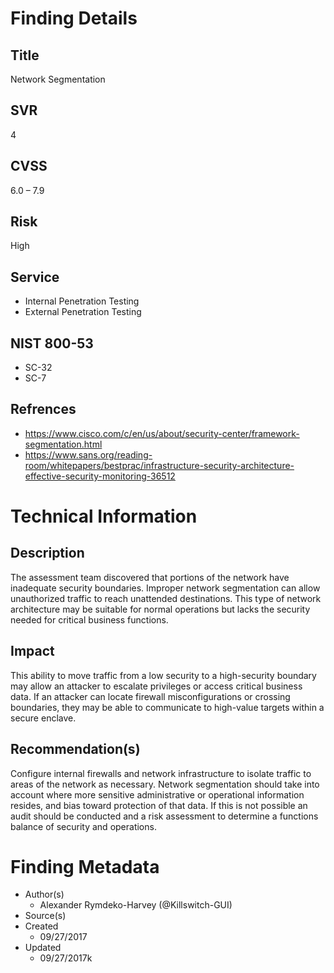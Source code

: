 
# Finding Details 

## Title
  Network Segmentation 
## SVR
  4
## CVSS
  6.0 – 7.9
## Risk
  High
## Service
  * Internal Penetration Testing
  * External Penetration Testing 
## NIST 800-53 
  * SC-32
  * SC-7
## Refrences
  * https://www.cisco.com/c/en/us/about/security-center/framework-segmentation.html
  * https://www.sans.org/reading-room/whitepapers/bestprac/infrastructure-security-architecture-effective-security-monitoring-36512
  
# Technical Information

## Description 
The assessment team discovered that portions of the network have inadequate security boundaries. Improper network segmentation can allow unauthorized traffic to reach unattended destinations. This type of network architecture may be suitable for normal operations but lacks the security needed for critical business functions. 

## Impact
This ability to move traffic from a low security to a high-security boundary may allow an attacker to escalate privileges or access critical business data. If an attacker can locate firewall misconfigurations or crossing boundaries, they may be able to communicate to high-value targets within a secure enclave. 


## Recommendation(s)
Configure internal firewalls and network infrastructure to isolate traffic to areas of the network as necessary.  Network segmentation should take into account where more sensitive administrative or operational information resides, and bias toward protection of that data. If this is not possible an audit should be conducted and a risk assessment to determine a functions balance of security and operations. 

# Finding Metadata
  * Author(s)
    * Alexander Rymdeko-Harvey (@Killswitch-GUI)
  * Source(s)
  * Created
    * 09/27/2017
  * Updated
    * 09/27/2017k 

